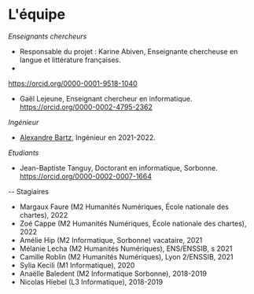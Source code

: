 # L'équipe

_Enseignants chercheurs_

- Responsable du projet : Karine Abiven, Enseignante chercheuse en langue et littérature françaises.
- 
https://orcid.org/0000-0001-9518-1040

- Gaël Lejeune, Enseignant chercheur  en informatique. https://orcid.org/0000-0002-4795-2362

_Ingénieur_

- [Alexandre Bartz](https://cv.archives-ouvertes.fr/alexandre-bartz?langChosen=fr), Ingénieur en 2021-2022. 

_Etudiants_
- Jean-Baptiste Tanguy, Doctorant en informatique, Sorbonne. https://orcid.org/0000-0002-0007-1664

-- Stagiaires
- Margaux Faure (M2 Humanités Numériques, École nationale des chartes), 2022
- Zoé Cappe (M2 Humanités Numériques, École nationale des chartes), 2022
- Amélie Hip (M2 Informatique, Sorbonne) vacataire, 2021
- Mélanie Lecha (M2 Humanités Numériques), ENS/ENSSIB, s 2021
- Camille Roblin (M2 Humanités Numériques), Lyon 2/ENSSIB, 2021
- Sylia Kecili (M1 Informatique), 2020
- Anaëlle Baledent (M2 Informatique Sorbonne), 2018-2019
- Nicolas Hiebel (L3 Informatique),  2018-2019

